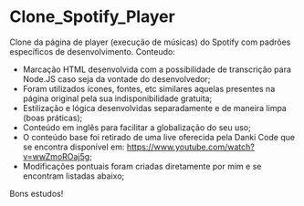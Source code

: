 # Clone_Spotify_Player

Clone da página de player (execução de músicas) do Spotify com padrões específicos de desenvolvimento.
Conteudo: 
- Marcação HTML desenvolvida com a possibilidade de transcrição para Node.JS caso seja da vontade do desenvolvedor;
- Foram utilizados ícones, fontes, etc similares aquelas presentes na página original pela sua indisponibilidade gratuita;
- Estilização e lógica desenvolvidas separadamente e de maneira limpa (boas práticas);
- Conteúdo em inglês para facilitar a globalização do seu uso; 
- O conteúdo base foi retirado de uma live oferecida pela Danki Code que se encontra disponível em: https://www.youtube.com/watch?v=wwZmoROaj5g;
- Modificações pontuais foram criadas diretamente por mim e se encontram listadas abaixo; 


Bons estudos!
